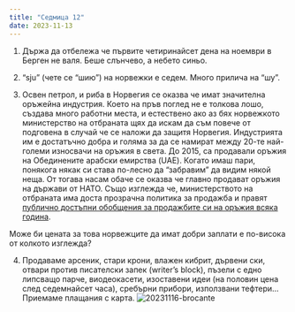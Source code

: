```yaml
---
title: "Седмица 12"
date: 2023-11-13
---
```

1. Държа да отбележа че първите четиринайсет дена на ноември в Берген не валя. Беше слънчево, a небето синьо.

2. “sju” (чете се “шию”) на норвежки е седем. Много прилича на “шу”. 

3. Освен петрол, и риба в Норвегия се оказва че имат значителна оръжейна индустрия. Което на пръв поглед не е толкова лошо, създава много работни места, и естествено ако аз бях норвежкото министерство на отбраната щях да искам да съм повече от подговена в случай че се наложи да защитя Норвегия. 
Индустрията им е достатъчно добра и голяма за да се намират между 20-те най-големи износвачи на оръжия в света. До 2015, са продавали оръжия на Обединените арабски емирства (UAE). Когато имаш пари, понякога някак си става по-лесно да “забравим” да видим някой неща. От тогава насам обаче се оказва че главно продават оръжия на държави от НАТО. Също изглежда че, министерството на отбраната има доста прозрачна политика за продажба и правят [публично достъпни обобщения за продажбите си на оръжия всяка година](https://thearmstradetreaty.org/download/b822c459-13b1-335f-b0b9-cf725a4f4d68). 

Може би цената за това норвежците да имат добри заплати е по-висока от колкото изглежда?

4. Продаваме арсеник, стари крони, влажен кибрит, дървени ски, отвари против  писателски запек (writer’s block), пъзели с едно липсващо парче, виодеокасети, изоставени идеи (на половин цена след седемнайсет часа), сребърни прибори, използвани тефтери…
Приемаме плащания с карта. 
![20231116-brocante](https://github.com/wiseblondie/brum-thoughts-chain/assets/133108671/eae7dce9-56df-41a3-8754-fccd168f2f7a)
